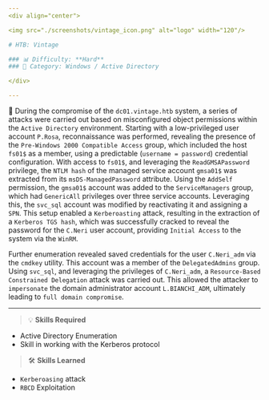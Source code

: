 ```yaml
---
<div align="center">

<img src="./screenshots/vintage_icon.png" alt="logo" width="120"/>

# HTB: Vintage

### 📊 Difficulty: **Hard**
### 📁 Category: Windows / Active Directory

</div>

---
```


🔎 During the compromise of the `dc01.vintage.htb` system, a series of attacks were carried out based on misconfigured object permissions within the `Active Directory` environment.
Starting with a low-privileged user account `P.Rosa`, reconnaissance was performed, revealing the presence of the `Pre-Windows 2000 Compatible Access` group, which included the host
`fs01$` as a member, using a predictable (`username = password`) credential configuration. With access to `fs01$`, and leveraging the `ReadGMSAPassword` privilege, the `NTLM hash` of
the managed service account `gmsa01$` was extracted from its `msDS-ManagedPassword` attribute. Using the `AddSelf` permission, the `gmsa01$` account was added to the `ServiceManagers`
group, which had `GenericAll` privileges over three service accounts. Leveraging this, the `svc_sql` account was modified by reactivating it and assigning a `SPN`. This setup enabled a
`Kerberoasting` attack, resulting in the extraction of a `Kerberos TGS hash`, which was successfully cracked to reveal the password for the `C.Neri` user account, providing `Initial Access`
to the system via the `WinRM`.

Further enumeration revealed saved credentials for the user `C.Neri_adm` via the `cmdkey` utility. This account was a member of the `DelegatedAdmins` group. Using `svc_sql`, and leveraging
the privileges of `C.Neri_adm`, a `Resource-Based Constrained Delegation` attack was carried out. This allowed the attacker to `impersonate` the domain administrator account `L.BIANCHI_ADM`,
ultimately leading to `full domain compromise`.


---

> 💡 **Skills Required**
- Active Directory Enumeration
- Skill in working with the Kerberos protocol

> 🛠️ **Skills Learned**
- `Kerberoasing` attack
- `RBCD` Exploitation
